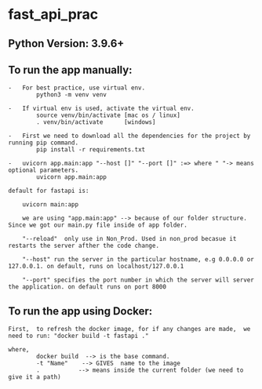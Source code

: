 # fast_api_prac
 
## Python Version: 3.9.6+

## To run the app manually:

    -   For best practice, use virtual env.
            python3 -m venv venv

    -   If virtual env is used, activate the virtual env.
            source venv/bin/activate [mac os / linux]
            . venv/bin/activate      [windows]

    -   First we need to download all the dependencies for the project by running pip command.
            pip install -r requirements.txt 
    
    -   uvicorn app.main:app "--host []" "--port []" :=> where " "-> means optional parameters. 
            uvicorn app.main:app

    default for fastapi is:

        uvicorn main:app

        we are using "app.main:app" --> because of our folder structure. Since we got our main.py file inside of app folder.

        "--reload"  only use in Non_Prod. Used in non_prod becasue it restarts the server afther the code change. 
        
        "--host" run the server in the particular hostname, e.g 0.0.0.0 or 127.0.0.1. on default, runs on localhost/127.0.0.1

        "--port" specifies the port number in which the server will server the application. on default runs on port 8000


## To run the app using Docker:
    First,  to refresh the docker image, for if any changes are made,  we need to run: "docker build -t fastapi ."  

    where, 
            docker build  --> is the base command.
            -t "Name"    --> GIVES  name to the image
            .           --> means inside the current folder (we need to give it a path)


